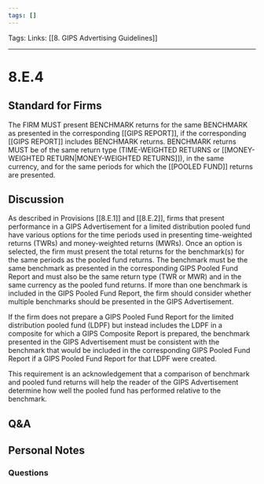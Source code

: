 ```yaml
---
tags: []
---
```

Tags:
Links: [[8. GIPS Advertising Guidelines]]
___
# 8.E.4
## Standard for Firms
The FIRM MUST present BENCHMARK returns for the same BENCHMARK as presented in the corresponding [[GIPS REPORT]], if the corresponding [[GIPS REPORT]] includes BENCHMARK returns. BENCHMARK returns MUST be of the same return type (TIME-WEIGHTED RETURNS or [[MONEY-WEIGHTED RETURN|MONEY-WEIGHTED RETURNS]]), in the same currency, and for the same periods for which the [[POOLED FUND]] returns are presented.
## Discussion
As described in Provisions [[8.E.1]] and [[8.E.2]], firms that present performance in a GIPS Advertisement for a limited distribution pooled fund have various options for the time periods used in presenting time-weighted returns (TWRs) and money-weighted returns (MWRs). Once an option is selected, the firm must present the total returns for the benchmark(s) for the same periods as the pooled fund returns. The benchmark must be the same benchmark as presented in the corresponding GIPS Pooled Fund Report and must also be the same return type (TWR or MWR) and in the same currency as the pooled fund returns. If more than one benchmark is included in the GIPS Pooled Fund Report, the firm should consider whether multiple benchmarks should be presented in the GIPS Advertisement.

If the firm does not prepare a GIPS Pooled Fund Report for the limited distribution pooled fund (LDPF) but instead includes the LDPF in a composite for which a GIPS Composite Report is prepared, the benchmark presented in the GIPS Advertisement must be consistent with the benchmark that would be included in the corresponding GIPS Pooled Fund Report if a GIPS Pooled Fund Report for that LDPF were created.

This requirement is an acknowledgement that a comparison of benchmark and pooled fund returns will help the reader of the GIPS Advertisement determine how well the pooled fund has performed relative to the benchmark.
## Q&A

## Personal Notes

### Questions